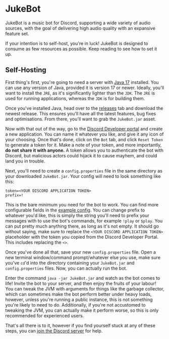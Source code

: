 # JukeBot

JukeBot is a music bot for Discord, supporting a wide variety of audio sources,
with the goal of delivering high audio quality with an expansive feature set.

If your intention is to self-host, you're in luck! JukeBot is designed to consume as few resources as possible.
Keep reading to see how to set it up.

## Self-Hosting
First thing's first, you're going to need a server with [Java 17](https://adoptium.net/temurin/releases/?version=17) installed.
You can use any version of Java, provided it is version 17 or newer. Ideally, you'll want to install the `JRE`, as it's significantly lighter than the `JDK`.
The `JRE` is used for running applications, whereas the `JDK` is for building them.

Once you've installed Java, head over to the [releases](/../../releases) tab and download the newest release.
This ensures you'll have all the latest features, bug fixes and optimisations. From there, you'll want to grab the `JukeBot.jar` asset.

Now with that out of the way, go to the [Discord Developer portal](https://discord.com/developers/applications) and create a new application.
You can name it whatever you like, and give it any icon of your choosing. Once that's done, click on the `Bot` tab, and click `Reset Token` to generate a token for it.
Make a note of your token, and more importantly, **do not share it with anyone.**
A token allows you to authenticate the bot with Discord, but malicious actors could hijack it to cause mayhem, and could land you in trouble.

Next, you'll need to create a `config.properties` file in the same directory as your downloaded `JukeBot.jar`.
Your config will need to look something like this:
```properties
token=<YOUR DISCORD APPLICATION TOKEN>
prefix=!
```

This is the bare minimum you need for the bot to work. You can find more configurable fields in the [example config](config.properties.example).
You can change prefix to whatever you'd like, this is simply the string you'll need to prefix your messages with to use the bot's commands, for example `!play` or `$play`.
You can put pretty much anything there, as long as it's not empty. It should go without saying, make sure to replace the `<YOUR DISCORD APPLICATION TOKEN>` placeholder with
the token you copied from the Discord Developer Portal. This includes replacing the `<>`.

Once you've done all that, save your new `config.properties` file. Open a new terminal window/command prompt/whatever else you use, make sure you've `cd`'d into the directory
containing your `JukeBot.jar` and `config.properties` files. Now, you can actually run the bot.

Enter the command `java -jar JukeBot.jar` and watch as the bot comes to life! Invite the bot to your server, and then enjoy the fruits of your labour! You can tweak the JVM
with arguments for things like the garbage collector, which can sometimes make the bot perform better under heavy loads, however, unless you're running a public instance,
this is not something you're likely to need to do. Additionally, if you're not accustomed to tweaking the JVM, you can actually make it perform worse, so this is only recommended
for experienced users.

That's all there is to it, however if you find yourself stuck at any of these steps, you can [join the Discord server](https://discord.gg/xvtH2Yn) for help.
